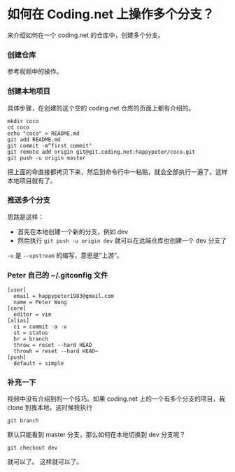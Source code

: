 # 如何在 Coding.net 上操作多个分支？

来介绍如何在一个 coding.net 的仓库中，创建多个分支。

### 创建仓库

参考视频中的操作。

### 创建本地项目

具体步骤，在创建的这个空的 coding.net 仓库的页面上都有介绍的。

```
mkdir coco
cd coco
echo "coco" > README.md
git add README.md
git commit -m“first commit"
git remote add origin git@git.coding.net:happypeter/coco.git
git push -u origin master
```

把上面的命直接都拷贝下来，然后到命令行中一粘贴，就会全部执行一遍了。这样本地项目就有了。

### 推送多个分支

思路是这样：

- 首先在本地创建一个新的分支，例如 dev
- 然后执行 `git push -u origin dev` 就可以在远端仓库也创建一个 dev 分支了

`-u` 是 `--upstream` 的缩写，意思是”上游“。

### Peter 自己的 ~/.gitconfig 文件

```
[user]
  email = happypeter1983@gmail.com
  name = Peter Wang
[core]
  editor = vim
[alias]
  ci = commit -a -v
  st = status
  br = branch
  throw = reset --hard HEAD
  throwh = reset --hard HEAD~
[push]
  default = simple
```

### 补充一下

视频中没有介绍到的一个技巧。如果 coding.net 上的一个有多个分支的项目，我 clone 到我本地，这时候我执行

```
git branch
```

默认只能看到 master 分支，那么如何在本地切换到 dev 分支呢？

```
git checkout dev
```

就可以了。
这样就可以了。